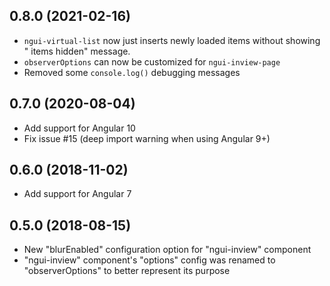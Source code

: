 ## 0.8.0 (2021-02-16)

- `ngui-virtual-list` now just inserts newly loaded items without showing "<number> items hidden" message.
- `observerOptions` can now be customized for `ngui-inview-page`
- Removed some `console.log()` debugging messages

## 0.7.0 (2020-08-04)

- Add support for Angular 10
- Fix issue #15 (deep import warning when using Angular 9+)

## 0.6.0 (2018-11-02)

- Add support for Angular 7

## 0.5.0 (2018-08-15)

- New "blurEnabled" configuration option for "ngui-inview" component
- "ngui-inview" component's "options" config was renamed to "observerOptions" to better represent its purpose
